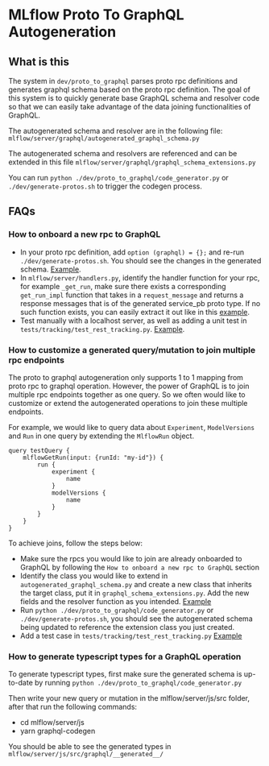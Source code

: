 # MLflow Proto To GraphQL Autogeneration

## What is this

The system in `dev/proto_to_graphql` parses proto rpc definitions and generates graphql schema based on the proto rpc definition. The goal of this system is to quickly generate base GraphQL schema and resolver code so that we can easily take advantage of the data joining functionalities of GraphQL.

The autogenerated schema and resolver are in the following file: `mlflow/server/graphql/autogenerated_graphql_schema.py`

The autogenerated schema and resolvers are referenced and can be extended in this file `mlflow/server/graphql/graphql_schema_extensions.py`

You can run `python ./dev/proto_to_graphql/code_generator.py` or `./dev/generate-protos.sh` to trigger the codegen process.

## FAQs

### How to onboard a new rpc to GraphQL

- In your proto rpc definition, add `option (graphql) = {};` and re-run `./dev/generate-protos.sh`. You should see the changes in the generated schema. [Example](https://github.com/mlflow/mlflow/pull/11215/files#diff-8ab2ad3109b67a713e147edf557d4da88853563398ce354cc895bb5930950dc5R175).
- In `mlflow/server/handlers.py`, identify the handler function for your rpc, for example `_get_run`, make sure there exists a corresponding `get_run_impl` function that takes in a `request_message` and returns a response messages that is of the generated service_pb proto type. If no such function exists, you can easily extract it out like in this [example](https://github.com/mlflow/mlflow/pull/11215/files#diff-5c10a4e2ca47745f06fa9e7201087acfc102849756cb8d85e774a5ac468cb037R1779-R1795).
- Test manually with a localhost server, as well as adding a unit test in `tests/tracking/test_rest_tracking.py`. [Example](https://github.com/mlflow/mlflow/pull/11215/files#diff-2ec8756f67a20ecbaeec2d2c5e7bf33310a50c015fc3aa487e27100fc4c2f9a7R1771-R1802).

### How to customize a generated query/mutation to join multiple rpc endpoints

The proto to graphql autogeneration only supports 1 to 1 mapping from proto rpc to graphql operation. However, the power of GraphQL is to join multiple rpc endpoints together as one query. So we often would like to customize or extend the autogenerated operations to join these multiple endpoints.

For example, we would like to query data about `Experiment`, `ModelVersions` and `Run` in one query by extending the `MlflowRun` object.

```
query testQuery {
    mlflowGetRun(input: {runId: "my-id"}) {
        run {
            experiment {
                name
            }
            modelVersions {
                name
            }
        }
    }
}
```

To achieve joins, follow the steps below:

- Make sure the rpcs you would like to join are already onboarded to GraphQL by following the `How to onboard a new rpc to GraphQL` section
- Identify the class you would like to extend in `autogenerated_graphql_schema.py` and create a new class that inherits the target class, put it in `graphql_schema_extensions.py`. Add the new fields and the resolver function as you intended. [Example](https://github.com/mlflow/mlflow/pull/11173/files#diff-9e4f7bdf4d7f9d362338bed9ce6607a51b8f520ee605e2fd4c9bda5e43cb617cR21-R31)
- Run `python ./dev/proto_to_graphql/code_generator.py` or `./dev/generate-protos.sh`, you should see the autogenerated schema being updated to reference the extension class you just created.
- Add a test case in `tests/tracking/test_rest_tracking.py` [Example](https://github.com/mlflow/mlflow/pull/11173/files#diff-2ec8756f67a20ecbaeec2d2c5e7bf33310a50c015fc3aa487e27100fc4c2f9a7R1771-R1795)

### How to generate typescript types for a GraphQL operation

To generate typescript types, first make sure the generated schema is up-to-date by running `python ./dev/proto_to_graphql/code_generator.py`

Then write your new query or mutation in the mlflow/server/js/src folder, after that run the following commands:

- cd mlflow/server/js
- yarn graphql-codegen

You should be able to see the generated types in `mlflow/server/js/src/graphql/__generated__/`
